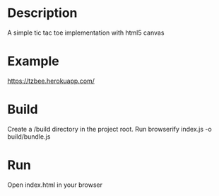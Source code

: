 Description
==========

A simple tic tac toe implementation with html5 canvas 

Example
==========

https://tzbee.herokuapp.com/

Build
==========

Create a /build directory in the project root.
Run browserify index.js -o build/bundle.js 

Run
==========

Open index.html in your browser
